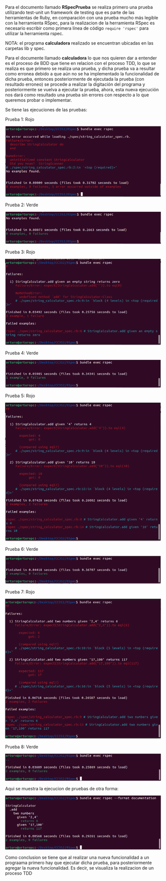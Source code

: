 Para el documento llamado **RSpecPrueba** se realiza primero una prueba utilizando  test-unit un framework de testing que es parte de las herramientas de Ruby, en comparación con una prueba mucho más legible con la herramienta RSpec, para la realizacion de la herramienta RSpec es necesario escribir como primera línea de código `require 'rspec'` para utilizar la herramienta rspec.

NOTA: el programa **calculadora** realizado se encuentran ubicadas en las carpetas lib y spec.

Para el documente llamado **calculadora** lo que nos quieren dar a entender es el proceso de BDD que tiene en relacion con el proceso TDD, lo que se realiza es que primero se realiza una prueba, y dicha prueba va a resultar como erronea debido a que aún no se ha implementado la funcionalidad de dicha prueba, entonces posteriormente de ejecutada la prueba (con resultado erroneo) se procede a realizar la digitación del programa y posteriormente se vuelva a ejecutar la prueba, ahora, esta nueva ejecución nos dará como resultado una prueba sin errores con respecto a lo que queremos probar o implementar.

Se tiene las ejecuciones de las pruebas:

Prueba 1: Rojo

![](https://github.com/Kinartb/CC3S2/blob/main/Actividad_1%3AUso_de_JUnit5_y_RSpec/Imagenes/prueba1.png)

Prueba 2: Verde

![](https://github.com/Kinartb/CC3S2/blob/main/Actividad_1%3AUso_de_JUnit5_y_RSpec/Imagenes/prueba2.png)

Prueba 3: Rojo

![](https://github.com/Kinartb/CC3S2/blob/main/Actividad_1%3AUso_de_JUnit5_y_RSpec/Imagenes/prueba3.png)

Prueba 4: Verde

![](https://github.com/Kinartb/CC3S2/blob/main/Actividad_1%3AUso_de_JUnit5_y_RSpec/Imagenes/prueba4.png)

Prueba 5: Rojo

![](https://github.com/Kinartb/CC3S2/blob/main/Actividad_1%3AUso_de_JUnit5_y_RSpec/Imagenes/prueba5.png)

Prueba 6: Verde

![](https://github.com/Kinartb/CC3S2/blob/main/Actividad_1%3AUso_de_JUnit5_y_RSpec/Imagenes/prueba6.png)

Prueba 7: Rojo

![](https://github.com/Kinartb/CC3S2/blob/main/Actividad_1%3AUso_de_JUnit5_y_RSpec/Imagenes/prueba7.png)

Prueba 8: Verde

![](https://github.com/Kinartb/CC3S2/blob/main/Actividad_1%3AUso_de_JUnit5_y_RSpec/Imagenes/prueba8.png)

Aqui se muestra la ejecucion de pruebas de otra forma:

![](https://github.com/Kinartb/CC3S2/blob/main/Actividad_1%3AUso_de_JUnit5_y_RSpec/Imagenes/prueba9.png)

Como conclusion se tiene que al realizar una nueva funcionalidad a un prograama primero hay que ejecutar dicha prueba, para posteriormente agregar la nueva funcionalidad. Es decir, se visualiza la realizacion de un proceso TDD






